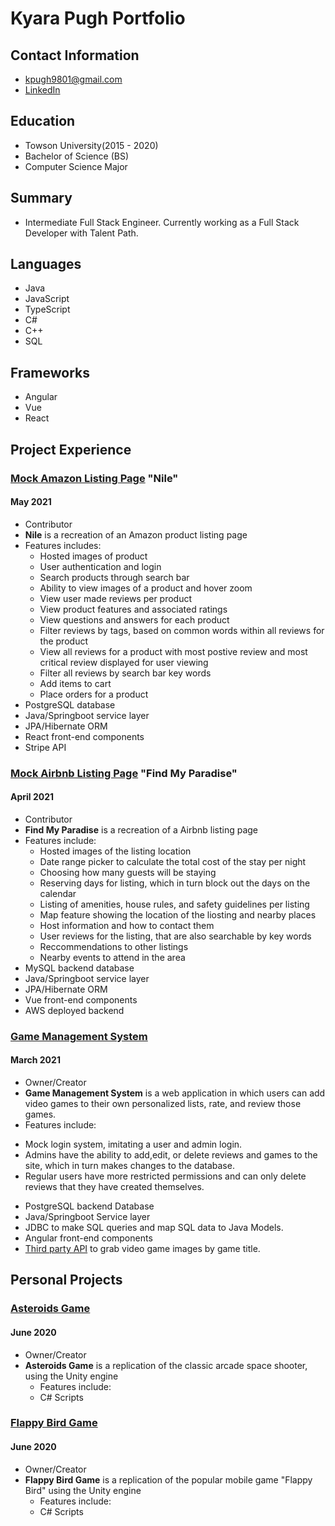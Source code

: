 # Kyara Pugh Portfolio

## Contact Information
* kpugh9801@gmail.com
* [LinkedIn](https://www.linkedin.com/in/kyara-pugh-46b56616b/)

## Education
* Towson University(2015 - 2020)
* Bachelor of Science (BS)
* Computer Science Major

## Summary
* Intermediate Full Stack Engineer. Currently working as a Full Stack Developer with Talent Path.

## Languages
* Java
* JavaScript     
* TypeScript
* C#
* C++
* SQL

## Frameworks
* Angular
* Vue
* React

## Project Experience

### [Mock Amazon Listing Page](https://github.com/Smelser-Squad/Nile) "Nile"
#### May 2021
* Contributor
* **Nile** is a recreation of an Amazon product listing page
* Features includes:
  - Hosted images of product
  - User authentication and login
  - Search products through search bar
  - Ability to view images of a product and hover zoom
  - View user made reviews per product
  - View product features and associated ratings
  - View questions and answers for each product
  - Filter reviews by tags, based on common words within all reviews for the product
  - View all reviews for a product with most postive review and most critical review displayed for user viewing
  - Filter all reviews by search bar key words
  - Add items to cart
  - Place orders for a product 
* PostgreSQL database
* Java/Springboot service layer
* JPA/Hibernate ORM
* React front-end components
* Stripe API

### [Mock Airbnb Listing Page](https://github.com/Smelser-Squad/FindMyParadise) "Find My Paradise"
#### April 2021
* Contributor
* **Find My Paradise** is a recreation of a Airbnb listing page 
* Features include:
  - Hosted images of the listing location
  - Date range picker to calculate the total cost of the stay per night
  - Choosing how many guests will be staying
  - Reserving days for listing, which in turn block out the days on the calendar 
  - Listing of amenities, house rules, and safety guidelines per listing
  - Map feature showing the location of the liosting and nearby places
  - Host information and how to contact them
  - User reviews for the listing, that are also searchable by key words
  - Reccommendations to other listings
  - Nearby events to attend in the area
* MySQL backend database
* Java/Springboot service layer
* JPA/Hibernate ORM
* Vue front-end components
* AWS deployed backend


### [Game Management System](https://github.com/kpugh97/game-management-repo)
#### March 2021
* Owner/Creator
* **Game Management System** is a web application in which users can add video games to their own personalized lists, rate, and review those games. 
 * Features include:
  - Mock login system, imitating a user and admin login.
  - Admins have the ability to add,edit, or delete reviews and games to the site, which in turn makes changes to the database.
  - Regular users have more restricted permissions and can only delete reviews that they have created themselves.
* PostgreSQL backend Database
* Java/Springboot Service layer
* JDBC to make SQL queries and map SQL data to Java Models.
* Angular front-end components
* [Third party API](https://www.giantbomb.com/forums/api-developers-3017/giantbomb-api-feature-requests-389137/) to grab video game images by game title.


## Personal Projects

### [Asteroids Game](https://github.com/kpugh97/unity-asteroids)
#### June 2020
* Owner/Creator
* **Asteroids Game** is a replication of the classic arcade space shooter, using the Unity engine
  * Features include:
  * C# Scripts 

### [Flappy Bird Game](https://github.com/kpugh97/unity-flappy-bird)
#### June 2020
* Owner/Creator
* **Flappy Bird Game** is a replication of the popular mobile game "Flappy Bird" using the Unity engine
  * Features include:
  * C# Scripts 
